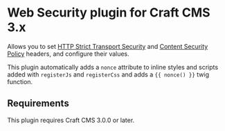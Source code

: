 # Web Security plugin for Craft CMS 3.x
Allows you to set [HTTP Strict Transport Security](https://infosec.mozilla.org/guidelines/web_security#http-strict-transport-security) and [Content Security Policy](https://infosec.mozilla.org/guidelines/web_security#content-security-policy) headers, and configure their values.

This plugin automatically adds a `nonce` attribute to inline styles and scripts added with `registerJs` and `registerCss` and adds a `{{ nonce() }}` twig function.

## Requirements
This plugin requires Craft CMS 3.0.0 or later.
